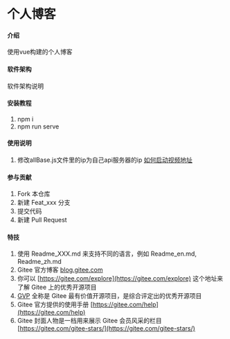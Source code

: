 # 个人博客

#### 介绍
使用vue构建的个人博客

#### 软件架构
软件架构说明


#### 安装教程

1.  npm i
2.  npm run serve

#### 使用说明

1.  修改allBase.js文件里的ip为自己api服务器的ip
[如何启动视频地址](https://www.bilibili.com/video/BV1ya411f7y4?share_source=copy_web&vd_source=cc01e9955eb6d117f9c8908929324807)

#### 参与贡献

1.  Fork 本仓库
2.  新建 Feat_xxx 分支
3.  提交代码
4.  新建 Pull Request


#### 特技

1.  使用 Readme\_XXX.md 来支持不同的语言，例如 Readme\_en.md, Readme\_zh.md
2.  Gitee 官方博客 [blog.gitee.com](https://blog.gitee.com)
3.  你可以 [https://gitee.com/explore](https://gitee.com/explore) 这个地址来了解 Gitee 上的优秀开源项目
4.  [GVP](https://gitee.com/gvp) 全称是 Gitee 最有价值开源项目，是综合评定出的优秀开源项目
5.  Gitee 官方提供的使用手册 [https://gitee.com/help](https://gitee.com/help)
6.  Gitee 封面人物是一档用来展示 Gitee 会员风采的栏目 [https://gitee.com/gitee-stars/](https://gitee.com/gitee-stars/)
